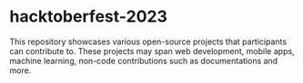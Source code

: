 # hacktoberfest-2023
This repository showcases various open-source projects that participants can contribute to.
These projects may span web development, mobile apps, machine learning, non-code contributions such as documentations and more.
